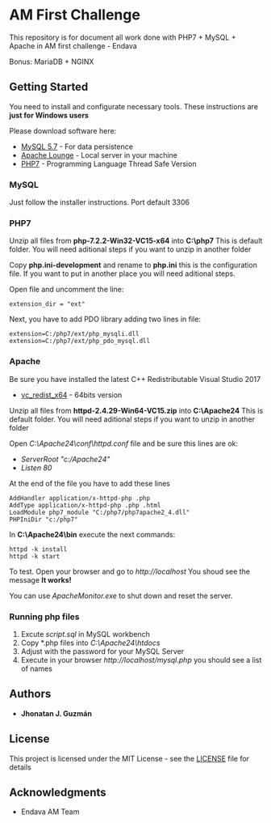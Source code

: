 # AM First Challenge

This repository is for document all work done with PHP7 + MySQL + Apache in AM first challenge - Endava

Bonus: MariaDB + NGINX

## Getting Started

You need to install and configurate necessary tools. These instructions are **just for Windows users**

Please download software here: 

* [MySQL 5.7](https://dev.mysql.com/downloads/installer/) - For data persistence
* [Apache Lounge](http://www.apachelounge.com/download/) - Local server in your machine
* [PHP7](http://windows.php.net/download#php-7.2) - Programming Language Thread Safe Version

### MySQL

Just follow the installer instructions. Port default 3306

### PHP7

Unzip all files from **php-7.2.2-Win32-VC15-x64** into **C:\php7**
This is default folder. You will need aditional steps if you want to unzip in another folder

Copy **php.ini-development** and rename to **php.ini** this is the configuration file. If you want to
put in another place you will need aditional steps.

Open file and uncomment the line:

```
extension_dir = "ext"
```

Next, you have to add PDO library adding two lines in file:

```
extension=C:/php7/ext/php_mysqli.dll
extension=C:/php7/ext/php_pdo_mysql.dll
```

### Apache

Be sure you have installed the latest C++ Redistributable Visual Studio 2017

* [vc_redist_x64](https://go.microsoft.com/fwlink/?LinkId=746572) - 64bits version

Unzip all files from **httpd-2.4.29-Win64-VC15.zip** into **C:\Apache24**
This is default folder. You will need aditional steps if you want to unzip in another folder

Open *C:\Apache24\conf\httpd.conf* file and be sure this lines are ok:

* *ServerRoot "c:/Apache24"*
* *Listen 80*

At the end of the file you have to add these lines

```
AddHandler application/x-httpd-php .php
AddType application/x-httpd-php .php .html
LoadModule php7_module "C:/php7/php7apache2_4.dll"
PHPIniDir "c:/php7"
```

In **C:\Apache24\bin** execute the next commands:

```
httpd -k install
httpd -k start
```

To test. Open your browser and go to *http://localhost* You shoud see the message **It works!**

You can use *ApacheMonitor.exe* to shut down and reset the server.

### Running php files

1. Excute *script.sql* in MySQL workbench
2. Copy *.php files into *C:\Apache24\htdocs*
3. Adjust with the password for your MySQL Server
4. Execute in your browser *http://localhost/mysql.php* you should see a list of names

## Authors

* **Jhonatan J. Guzmán**

## License

This project is licensed under the MIT License - see the [LICENSE](LICENSE) file for details

## Acknowledgments

* Endava AM Team


